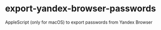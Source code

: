 # export-yandex-browser-passwords
AppleScript (only for macOS) to export passwords from Yandex Browser
